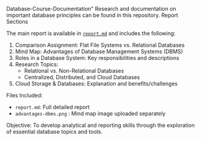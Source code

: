 Database-Course-Documentation"
Research and documentation on important database principles can be found in this repository.
Report Sections

The main report is available in [`report.md`](report.md) and includes the following:
1. Comparison Assignment: Flat File Systems vs. Relational Databases  
2. Mind Map: Advantages of Database Management Systems (DBMS)  
3. Roles in a Database System: Key responsibilities and descriptions  
4. Research Topics:
   - Relational vs. Non-Relational Databases
   - Centralized, Distributed, and Cloud Databases
5. Cloud Storage & Databases: Explanation and benefits/challenges

 Files Included:
- `report.md`: Full detailed report  
- `advantages-dbms.png` : Mind map image uploaded separately

Objective:
To develop analytical and reporting skills through the exploration of essential database topics and tools.
